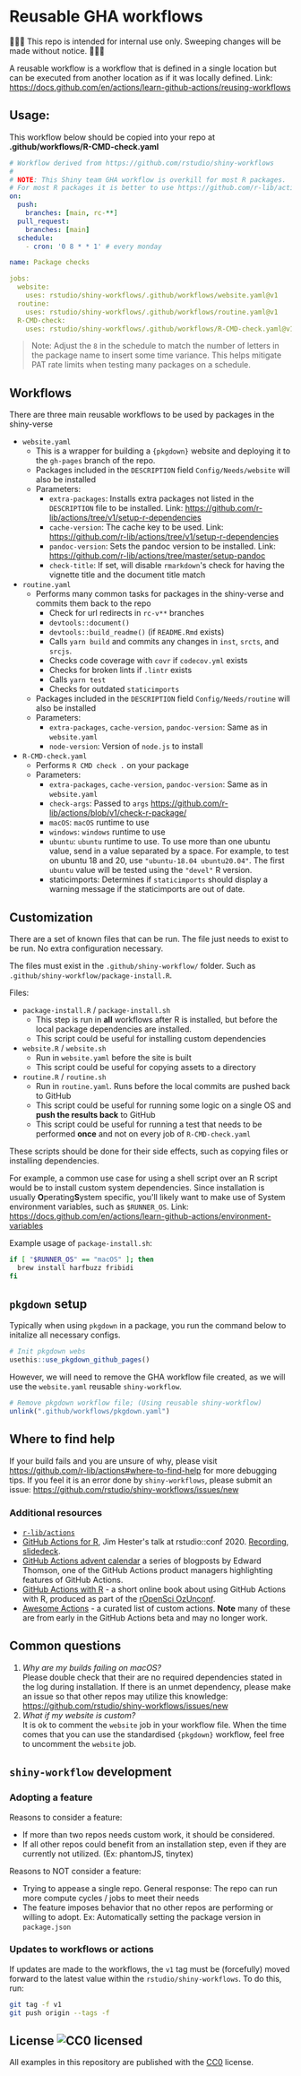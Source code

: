 # Reusable GHA workflows

:triangular_flag_on_post::triangular_flag_on_post::triangular_flag_on_post: This repo is intended for internal use only. Sweeping changes will be made without notice. :triangular_flag_on_post::triangular_flag_on_post::triangular_flag_on_post:

A reusable workflow is a workflow that is defined in a single location but can be executed from another location as if it was locally defined. Link: https://docs.github.com/en/actions/learn-github-actions/reusing-workflows

## Usage:

This workflow below should be copied into your repo at **.github/workflows/R-CMD-check.yaml**

```yaml
# Workflow derived from https://github.com/rstudio/shiny-workflows
#
# NOTE: This Shiny team GHA workflow is overkill for most R packages.
# For most R packages it is better to use https://github.com/r-lib/actions
on:
  push:
    branches: [main, rc-**]
  pull_request:
    branches: [main]
  schedule:
    - cron: '0 8 * * 1' # every monday

name: Package checks

jobs:
  website:
    uses: rstudio/shiny-workflows/.github/workflows/website.yaml@v1
  routine:
    uses: rstudio/shiny-workflows/.github/workflows/routine.yaml@v1
  R-CMD-check:
    uses: rstudio/shiny-workflows/.github/workflows/R-CMD-check.yaml@v1
```

> Note: Adjust the `8` in the schedule to match the number of letters in the package name to insert some time variance. This helps mitigate PAT rate limits when testing many packages on a schedule.

## Workflows


There are three main reusable workflows to be used by packages in the shiny-verse

* `website.yaml`
  * This is a wrapper for building a `{pkgdown}` website and deploying it to the `gh-pages` branch of the repo.
  * Packages included in the `DESCRIPTION` field `Config/Needs/website` will also be installed
  * Parameters:
    * `extra-packages`: Installs extra packages not listed in the `DESCRIPTION` file to be installed. Link: https://github.com/r-lib/actions/tree/v1/setup-r-dependencies
    * `cache-version`: The cache key to be used. Link: https://github.com/r-lib/actions/tree/v1/setup-r-dependencies
    * `pandoc-version`: Sets the pandoc version to be installed. Link: https://github.com/r-lib/actions/tree/master/setup-pandoc
    * `check-title`: If set, will disable `rmarkdown`'s check for having the vignette title and the document title match
* `routine.yaml`
  * Performs many common tasks for packages in the shiny-verse and commits them back to the repo
    * Check for url redirects in `rc-v**` branches
    * `devtools::document()`
    * `devtools::build_readme()` (if `README.Rmd` exists)
    * Calls `yarn build` and commits any changes in `inst`, `srcts`, and `srcjs`.
    * Checks code coverage with `covr` if `codecov.yml` exists
    * Checks for broken lints if `.lintr` exists
    * Calls `yarn test`
    * Checks for outdated `staticimports`
  * Packages included in the `DESCRIPTION` field `Config/Needs/routine` will also be installed
  * Parameters:
    * `extra-packages`, `cache-version`, `pandoc-version`: Same as in `website.yaml`
    * `node-version`: Version of `node.js` to install
* `R-CMD-check.yaml`
  * Performs `R CMD check .` on your package
  * Parameters:
    * `extra-packages`, `cache-version`, `pandoc-version`: Same as in `website.yaml`
    * `check-args`: Passed to `args` https://github.com/r-lib/actions/blob/v1/check-r-package/
    * `macOS`: `macOS` runtime to use
    * `windows`: `windows` runtime to use
    * `ubuntu`: `ubuntu` runtime to use. To use more than one ubuntu value, send in a value separated by a space. For example, to test on ubuntu 18 and 20, use `"ubuntu-18.04 ubuntu20.04"`. The first `ubuntu` value will be tested using the `"devel"` R version.
    * staticimports: Determines if `staticimports` should display a warning message if the staticimports are out of date.

## Customization

There are a set of known files that can be run. The file just needs to exist to be run. No extra configuration necessary.

The files must exist in the `.github/shiny-workflow/` folder. Such as `.github/shiny-workflow/package-install.R`.

Files:
* `package-install.R` / `package-install.sh`
  * This step is run in **all** workflows after R is installed, but before the local package dependencies are installed.
  * This script could be useful for installing custom dependencies
* `website.R` / `website.sh`
  * Run in `website.yaml` before the site is built
  * This script could be useful for copying assets to a directory
* `routine.R` / `routine.sh`
  * Run in `routine.yaml`. Runs before the local commits are pushed back to GitHub
  * This script could be useful for running some logic on a single OS and **push the results back** to GitHub
  * This script could be useful for running a test that needs to be performed **once** and not on every job of `R-CMD-check.yaml`


These scripts should be done for their side effects, such as copying files or installing dependencies.

For example, a common use case for using a shell script over an R script would be to install custom system dependencies. Since installation is usually **O**perating**S**ystem specific, you'll likely want to make use of System environment variables, such as `$RUNNER_OS`. Link: https://docs.github.com/en/actions/learn-github-actions/environment-variables

Example usage of `package-install.sh`:
``` bash
if [ "$RUNNER_OS" == "macOS" ]; then
  brew install harfbuzz fribidi
fi
```

## `pkgdown` setup

Typically when using `pkgdown` in a package, you run the command below to initalize all necessary configs.

```r
# Init pkgdown webs
usethis::use_pkgdown_github_pages()
```

However, we will need to remove the GHA workflow file created, as we will use the `website.yaml` reusable `shiny-workflow`.

```r
# Remove pkgdown workflow file; (Using reusable shiny-workflow)
unlink(".github/workflows/pkgdown.yaml")
```



## Where to find help

If your build fails and you are unsure of why, please visit https://github.com/r-lib/actions#where-to-find-help for more debugging tips. If you feel it is an error done by `shiny-workflows`, please submit an issue: https://github.com/rstudio/shiny-workflows/issues/new

<!-- Copy from https://github.com/r-lib/actions/blob/2a200e6b02be657ea5fc0b65ce8720918757039a/README.md -->
### Additional resources

- [`r-lib/actions`](https://github.com/r-lib/actions)
- [GitHub Actions for R](https://www.jimhester.com/talk/2020-rsc-github-actions/), Jim Hester's talk at rstudio::conf 2020. [Recording](https://resources.rstudio.com/rstudio-conf-2020/azure-pipelines-and-github-actions-jim-hester), [slidedeck](https://speakerdeck.com/jimhester/github-actions-for-r).
- [GitHub Actions advent calendar](https://www.edwardthomson.com/blog/github_actions_advent_calendar.html) a series of blogposts by Edward Thomson, one of the GitHub Actions product managers
  highlighting features of GitHub Actions.
- [GitHub Actions with R](https://ropenscilabs.github.io/actions_sandbox/) - a short online book about using GitHub Actions with R, produced as part of the [rOpenSci OzUnconf](https://ozunconf19.ropensci.org/).
- [Awesome Actions](https://github.com/sdras/awesome-actions#awesome-actions---) - a curated list of custom actions. **Note** many of these are from early in the GitHub Actions beta and may no longer work.
<!-- End - Copy from https://github.com/r-lib/actions/blob/2a200e6b02be657ea5fc0b65ce8720918757039a/README.md -->

## Common questions

1. *Why are my builds failing on macOS?*\
  Please double check that their are no required dependencies stated in the log during installation. If there is an unmet dependency, please make an issue so that other repos may utilize this knowledge: https://github.com/rstudio/shiny-workflows/issues/new
2. *What if my website is custom?*\
  It is ok to comment the `website` job in your workflow file. When the time comes that you can use the standardised `{pkgdown}` workflow, feel free to uncomment the `website` job.


## `shiny-workflow` development

### Adopting a feature

Reasons to consider a feature:
* If more than two repos needs custom work, it should be considered.
* If all other repos could benefit from an installation step, even if they are currently not utilized. (Ex: phantomJS, tinytex)

Reasons to NOT consider a feature:
* Trying to appease a single repo. General response: The repo can run more compute cycles / jobs to meet their needs
* The feature imposes behavior that no other repos are performing or willing to adopt. Ex: Automatically setting the package version in `package.json`

### Updates to workflows or actions

If updates are made to the workflows, the `v1` tag must be (forcefully) moved forward to the latest value within the `rstudio/shiny-workflows`. To do this, run:

``` bash
git tag -f v1
git push origin --tags -f
```



## License ![CC0 licensed](https://img.shields.io/github/license/r-lib/actions)

All examples in this repository are published with the [CC0](./LICENSE) license.
